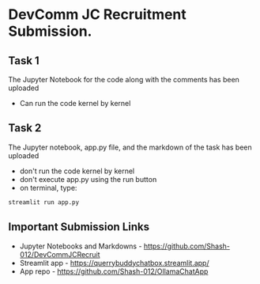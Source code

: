 # DevComm JC Recruitment Submission.

## Task 1
The Jupyter Notebook for the code along with the comments has been uploaded
- Can run the code kernel by kernel

## Task 2
The Jupyter notebook, app.py file, and the markdown of the task has been uploaded
- don't run the code kernel by kernel
- don't execute app.py using the run button
- on terminal, type:
```bash
streamlit run app.py
```
## Important Submission Links
- Jupyter Notebooks and Markdowns - https://github.com/Shash-012/DevCommJCRecruit
- Streamlit app - https://querrybuddychatbox.streamlit.app/
- App repo - https://github.com/Shash-012/OllamaChatApp

